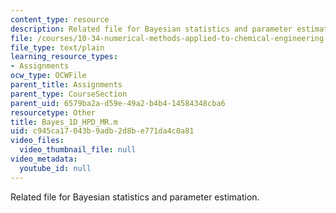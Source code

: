 ```yaml
---
content_type: resource
description: Related file for Bayesian statistics and parameter estimation.
file: /courses/10-34-numerical-methods-applied-to-chemical-engineering-fall-2005/c945ca17043b9adb2d8be771da4c0a81_Bayes_1D_HPD_MR.m
file_type: text/plain
learning_resource_types:
- Assignments
ocw_type: OCWFile
parent_title: Assignments
parent_type: CourseSection
parent_uid: 6579ba2a-d59e-49a2-b4b4-14584348cba6
resourcetype: Other
title: Bayes_1D_HPD_MR.m
uid: c945ca17-043b-9adb-2d8b-e771da4c0a81
video_files:
  video_thumbnail_file: null
video_metadata:
  youtube_id: null
---
```

Related file for Bayesian statistics and parameter estimation.

